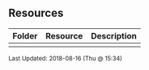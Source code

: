 ## Resources
| Folder | Resource | Description|
 | ------------|------------|------------|
 |  |

<sup>Last Updated: 2018-08-16 (Thu @ 15:34)</sup>